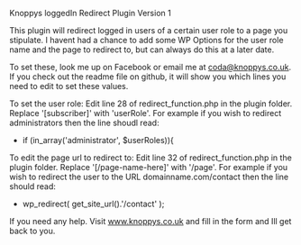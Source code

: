 Knoppys loggedIn Redirect
Plugin Version 1

This plugin will redirect logged in users of a certain user role to a page you stipulate. I havent had a chance to add some WP Options for the user role name and the page to redirect to, but can always do this at a later date. 

To set these, look me up on Facebook or email me at coda@knoppys.co.uk. If you check out the readme file on github, it will show you which lines you need to edit to set these values. 

To set the user role:
Edit line 28 of redirect_function.php in the plugin folder. Replace '[subscriber]' with 'userRole'.
For example if you wish to redirect administrators then the line shoudl read:
- if (in_array('administrator', $userRoles)){

To edit the page url to redirect to:
Edit line 32 of redirect_function.php in the plugin folder. Replace '[/page-name-here]' with '/page'.
For example if you wish to redirect the user to the URL domainname.com/contact then the line should read:
- wp_redirect( get_site_url().'/contact' );

If you need any help. Visit www.knoppys.co.uk and fill in the form and Ill get back to you. 
